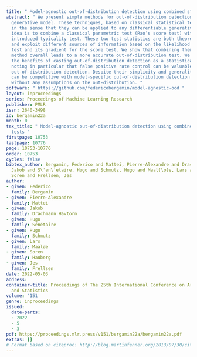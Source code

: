 ```yaml
---
title: " Model-agnostic out-of-distribution detection using combined statistical tests "
abstract: " We present simple methods for out-of-distribution detection using a trained
  generative model. These techniques, based on classical statistical tests, are model-agnostic
  in the sense that they can be applied to any differentiable generative model. The
  idea is to combine a classical parametric test (Rao’s score test) with the recently
  introduced typicality test. These two test statistics are both theoretically well-founded
  and exploit different sources of information based on the likelihood for the typicality
  test and its gradient for the score test. We show that combining them using Fisher’s
  method overall leads to a more accurate out-of-distribution test. We also discuss
  the benefits of casting out-of-distribution detection as a statistical testing problem,
  noting in particular that false positive rate control can be valuable for practical
  out-of-distribution detection. Despite their simplicity and generality, these methods
  can be competitive with model-specific out-of-distribution detection algorithms
  without any assumptions on the out-distribution. "
software: " https://github.com/federicobergamin/model-agnostic-ood "
layout: inproceedings
series: Proceedings of Machine Learning Research
publisher: PMLR
issn: 2640-3498
id: bergamin22a
month: 0
tex_title: " Model-agnostic out-of-distribution detection using combined statistical
  tests "
firstpage: 10753
lastpage: 10776
page: 10753-10776
order: 10753
cycles: false
bibtex_author: Bergamin, Federico and Mattei, Pierre-Alexandre and Drachmann Havtorn,
  Jakob and S\'en\'etaire, Hugo and Schmutz, Hugo and Maal{\o}e, Lars and Hauberg,
  Soren and Frellsen, Jes
author:
- given: Federico
  family: Bergamin
- given: Pierre-Alexandre
  family: Mattei
- given: Jakob
  family: Drachmann Havtorn
- given: Hugo
  family: Sénétaire
- given: Hugo
  family: Schmutz
- given: Lars
  family: Maaløe
- given: Soren
  family: Hauberg
- given: Jes
  family: Frellsen
date: 2022-05-03
address:
container-title: Proceedings of The 25th International Conference on Artificial Intelligence
  and Statistics
volume: '151'
genre: inproceedings
issued:
  date-parts:
  - 2022
  - 5
  - 3
pdf: https://proceedings.mlr.press/v151/bergamin22a/bergamin22a.pdf
extras: []
# Format based on citeproc: http://blog.martinfenner.org/2013/07/30/citeproc-yaml-for-bibliographies/
---
```

